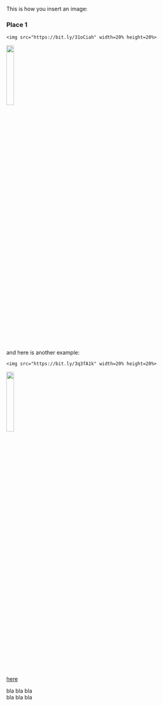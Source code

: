 This is how you insert an image:

### Place 1

```` 
<img src="https://bit.ly/31oCiah" width=20% height=20%>
````
<img src="https://bit.ly/31oCiah" width=20% height=20%>

and here is another example:
```` 
<img src="https://bit.ly/3q3fA1k" width=20% height=20%>
````
<img src="https://bit.ly/3q3fA1k" width=20% height=20%>



[here](#place-1)


bla bla bla  
bla bla bla  




